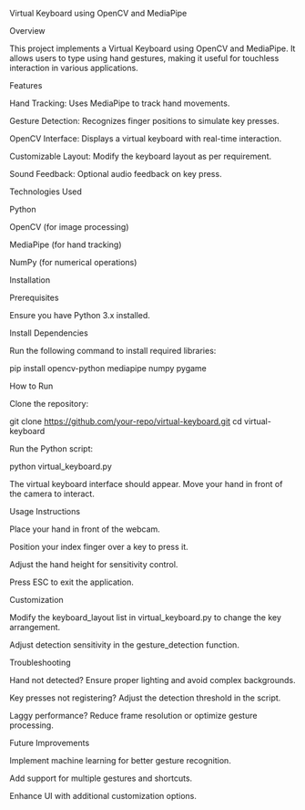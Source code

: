 Virtual Keyboard using OpenCV and MediaPipe

Overview

This project implements a Virtual Keyboard using OpenCV and MediaPipe. It allows users to type using hand gestures, making it useful for touchless interaction in various applications.


Features

Hand Tracking: Uses MediaPipe to track hand movements.

Gesture Detection: Recognizes finger positions to simulate key presses.

OpenCV Interface: Displays a virtual keyboard with real-time interaction.

Customizable Layout: Modify the keyboard layout as per requirement.

Sound Feedback: Optional audio feedback on key press.


Technologies Used

Python

OpenCV (for image processing)

MediaPipe (for hand tracking)

NumPy (for numerical operations)



Installation

Prerequisites

Ensure you have Python 3.x installed.

Install Dependencies

Run the following command to install required libraries:

pip install opencv-python mediapipe numpy pygame


How to Run

Clone the repository:

git clone https://github.com/your-repo/virtual-keyboard.git
cd virtual-keyboard

Run the Python script:

python virtual_keyboard.py

The virtual keyboard interface should appear. Move your hand in front of the camera to interact.


Usage Instructions

Place your hand in front of the webcam.

Position your index finger over a key to press it.

Adjust the hand height for sensitivity control.

Press ESC to exit the application.


Customization

Modify the keyboard_layout list in virtual_keyboard.py to change the key arrangement.

Adjust detection sensitivity in the gesture_detection function.

Troubleshooting

Hand not detected? Ensure proper lighting and avoid complex backgrounds.

Key presses not registering? Adjust the detection threshold in the script.

Laggy performance? Reduce frame resolution or optimize gesture processing.


Future Improvements

Implement machine learning for better gesture recognition.

Add support for multiple gestures and shortcuts.

Enhance UI with additional customization options.
